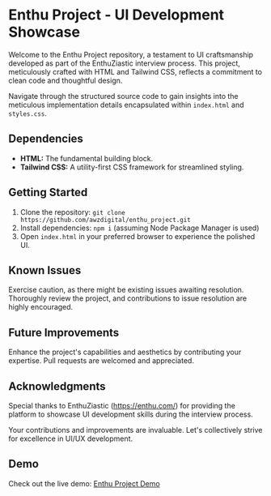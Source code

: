 # Enthu Project - UI Development Showcase

Welcome to the Enthu Project repository, a testament to UI craftsmanship developed as part of the EnthuZiastic interview process. This project, meticulously crafted with HTML and Tailwind CSS, reflects a commitment to clean code and thoughtful design.

Navigate through the structured source code to gain insights into the meticulous implementation details encapsulated within `index.html` and `styles.css`.

## Dependencies

- **HTML:** The fundamental building block.
- **Tailwind CSS:** A utility-first CSS framework for streamlined styling.

## Getting Started

1. Clone the repository: `git clone https://github.com/awzdigital/enthu_project.git`
2. Install dependencies: `npm i` (assuming Node Package Manager is used)
3. Open `index.html` in your preferred browser to experience the polished UI.

## Known Issues

Exercise caution, as there might be existing issues awaiting resolution. Thoroughly review the project, and contributions to issue resolution are highly encouraged.

## Future Improvements

Enhance the project's capabilities and aesthetics by contributing your expertise. Pull requests are welcomed and appreciated.

## Acknowledgments

Special thanks to EnthuZiastic (https://enthu.com/) for providing the platform to showcase UI development skills during the interview process.

Your contributions and improvements are invaluable. Let's collectively strive for excellence in UI/UX development.

## Demo

Check out the live demo: [Enthu Project Demo](hkgonebad.github.io/enthu_project/dist/)
